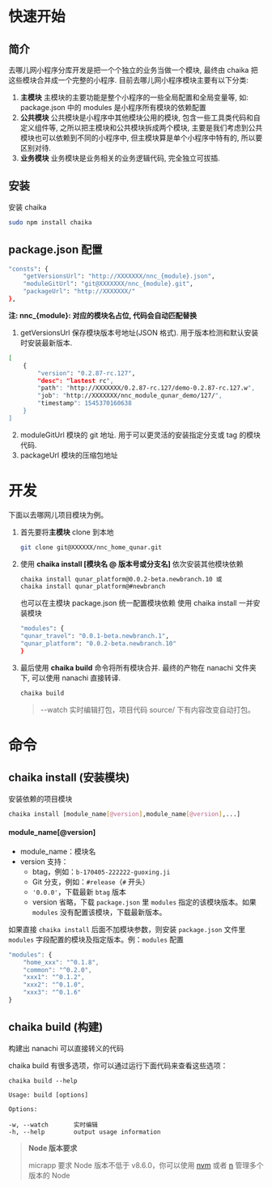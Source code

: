 # 快速开始

## 简介

去哪儿网小程序分库开发是把一个个独立的业务当做一个模块, 最终由 chaika 把这些模块合并成一个完整的小程序.
目前去哪儿网小程序模块主要有以下分类:

1. **主模块**
   主模块的主要功能是整个小程序的一些全局配置和全局变量等, 如: package.json 中的 modules 是小程序所有模块的依赖配置
2. **公共模块**
   公共模块是小程序中其他模块公用的模块, 包含一些工具类代码和自定义组件等, 之所以把主模块和公共模块拆成两个模块, 主要是我们考虑到公共模块也可以依赖到不同的小程序中, 但主模块算是单个小程序中特有的, 所以要区别对待.
3. **业务模块**
   业务模块是业务相关的业务逻辑代码, 完全独立可拔插.

## 安装

安装 chaika

```bash
sudo npm install chaika
```

## package.json 配置

```bash
"consts": {
    "getVersionsUrl": "http://XXXXXXX/nnc_{module}.json",
    "moduleGitUrl": "git@XXXXXXX/nnc_{module}.git",
    "packageUrl": "http://XXXXXXX/"
},
```

**注: nnc\_{module}: 对应的模块名占位, 代码会自动匹配替换**

1. getVersionsUrl 保存模块版本号地址(JSON 格式). 用于版本检测和默认安装时安装最新版本.

```bash
[
    {
        "version": "0.2.87-rc.127",
        "desc": "lastest rc",
        "path": "http://XXXXXXX/0.2.87-rc.127/demo-0.2.87-rc.127.w",
        "job": "http://XXXXXXX/nnc_module_qunar_demo/127/",
        "timestamp": 1545370160638
    }
]
```

2. moduleGitUrl 模块的 git 地址. 用于可以更灵活的安装指定分支或 tag 的模块代码.
3. packageUrl 模块的压缩包地址

# 开发

下面以去哪网儿项目模块为例。

1. 首先要将**主模块** clone 到本地

   ```bash
   git clone git@XXXXXX/nnc_home_qunar.git
   ```

2. 使用 **chaika install [模块名 @ 版本号或分支名]** 依次安装其他模块依赖

   ```bash
   chaika install qunar_platform@0.0.2-beta.newbranch.10 或
   chaika install qunar_platform@#newbranch
   ```

   也可以在主模块 package.json 统一配置模块依赖
   使用 chaika install 一并安装模块

   ```bash
   "modules": {
   "qunar_travel": "0.0.1-beta.newbranch.1",
   "qunar_platform": "0.0.2-beta.newbranch.10"
   }
   ```

3. 最后使用 **chaika build** 命令将所有模块合并.
   最终的产物在 nanachi 文件夹下, 可以使用 nanachi 直接转译.

   ```bash
   chaika build
   ```

   > --watch 实时编辑打包，项目代码 source/ 下有内容改变自动打包。

# 命令

## chaika install (安装模块)

安装依赖的项目模块

```bash
chaika install [module_name[@version],module_name[@version],...]
```

#### module_name[@version]

- module_name：模块名
- version 支持：
  - btag，例如：`b-170405-222222-guoxing.ji`
  - Git 分支，例如：`#release`（`#` 开头）
  - `'0.0.0'`，下载最新 `btag` 版本
  - version 省略，下载 `package.json` 里 `modules` 指定的该模块版本。如果 `modules` 没有配置该模块，下载最新版本。

如果直接 `chaika install` 后面不加模块参数，则安装 `package.json` 文件里 `modules` 字段配置的模块及指定版本。例：`modules` 配置

```js
"modules": {
    "home_xxx": "^0.1.8",
    "common": "^0.2.0",
    "xxx1": "^0.1.2",
    "xxx2": "^0.1.0",
    "xxx3": "^0.1.6"
}
```

## chaika build (构建)

构建出 nanachi 可以直接转义的代码

chaika build 有很多选项，你可以通过运行下面代码来查看这些选项：

```
chaika build --help
```

```
Usage: build [options]

Options:

-w, --watch       实时编辑
-h, --help        output usage information
```

> **Node 版本要求**
>
> micrapp 要求 Node 版本不低于 v8.6.0，你可以使用 [nvm](https://github.com/creationix/nvm) 或者 [n](https://github.com/tj/n) 管理多个版本的 Node

